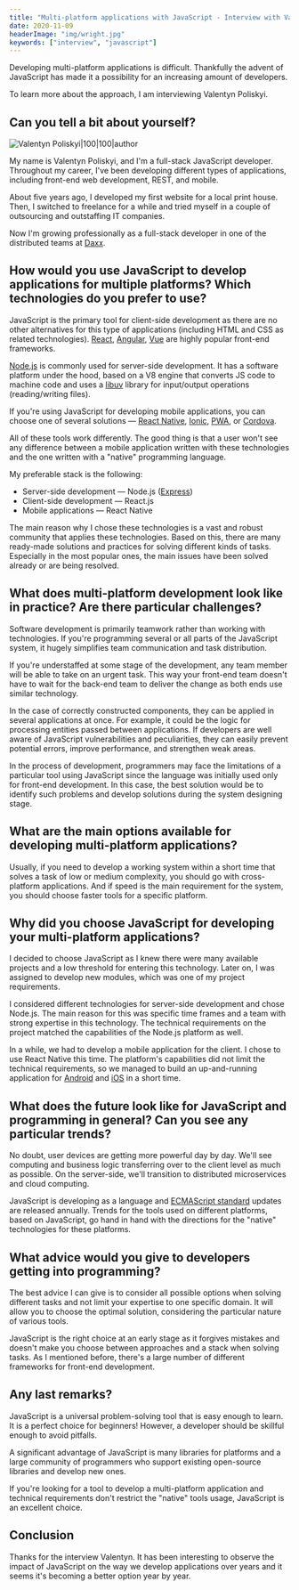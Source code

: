 ```yaml
---
title: "Multi-platform applications with JavaScript - Interview with Valentyn Poliskyi"
date: 2020-11-09
headerImage: "img/wright.jpg"
keywords: ["interview", "javascript"]
---
```


Developing multi-platform applications is difficult. Thankfully the advent of JavaScript has made it a possibility for an increasing amount of developers.

To learn more about the approach, I am interviewing Valentyn Poliskyi.

## Can you tell a bit about yourself?

![Valentyn Poliskyi|100|100|author](img/valentyn.jpg)

My name is Valentyn Poliskyi, and I'm a full-stack JavaScript developer. Throughout my career, I've been developing different types of applications, including front-end web development, REST, and mobile.

About five years ago, I developed my first website for a local print house. Then, I switched to freelance for a while and tried myself in a couple of outsourcing and outstaffing IT companies.

Now I'm growing professionally as a full-stack developer in one of the distributed teams at [Daxx](https://www.daxx.com/).

## How would you use JavaScript to develop applications for multiple platforms? Which technologies do you prefer to use?

JavaScript is the primary tool for client-side development as there are no other alternatives for this type of applications (including HTML and CSS as related technologies). [React](https://reactjs.org/), [Angular](https://angular.io/), [Vue](https://vuejs.org/) are highly popular front-end frameworks.

[Node.js](https://nodejs.org/) is commonly used for server-side development. It has a software platform under the hood, based on a V8 engine that converts JS code to machine code and uses a [libuv](https://libuv.org/) library for input/output operations (reading/writing files).

If you're using JavaScript for developing mobile applications, you can choose one of several solutions — [React Native](https://reactnative.dev/), [Ionic](https://ionicframework.com/), [PWA](https://developers.google.com/web/ilt/pwa), or [Cordova](https://cordova.apache.org/).

All of these tools work differently. The good thing is that a user won't see any difference between a mobile application written with these technologies and the one written with a "native" programming language.

My preferable stack is the following:

- Server-side development — Node.js ([Express](https://expressjs.com/))
- Client-side development — React.js
- Mobile applications — React Native

The main reason why I chose these technologies is a vast and robust community that applies these technologies. Based on this, there are many ready-made solutions and practices for solving different kinds of tasks. Especially in the most popular ones, the main issues have been solved already or are being resolved.

## What does multi-platform development look like in practice? Are there particular challenges?

Software development is primarily teamwork rather than working with technologies. If you're programming several or all parts of the JavaScript system, it hugely simplifies team communication and task distribution.

If you're understaffed at some stage of the development, any team member will be able to take on an urgent task. This way your front-end team doesn't have to wait for the back-end team to deliver the change as both ends use similar technology.

In the case of correctly constructed components, they can be applied in several applications at once. For example, it could be the logic for processing entities passed between applications. If developers are well aware of JavaScript vulnerabilities and peculiarities, they can easily prevent potential errors, improve performance, and strengthen weak areas.

In the process of development, programmers may face the limitations of a particular tool using JavaScript since the language was initially used only for front-end development. In this case, the best solution would be to identify such problems and develop solutions during the system designing stage.

## What are the main options available for developing multi-platform applications?

Usually, if you need to develop a working system within a short time that solves a task of low or medium complexity, you should go with cross-platform applications. And if speed is the main requirement for the system, you should choose faster tools for a specific platform.

## Why did you choose JavaScript for developing your multi-platform applications?

I decided to choose JavaScript as I knew there were many available projects and a low threshold for entering this technology. Later on, I was assigned to develop new modules, which was one of my project requirements.

I considered different technologies for server-side development and chose Node.js. The main reason for this was specific time frames and a team with strong expertise in this technology. The technical requirements on the project matched the capabilities of the Node.js platform as well.

In a while, we had to develop a mobile application for the client. I chose to use React Native this time. The platform's capabilities did not limit the technical requirements, so we managed to build an up-and-running application for [Android](https://www.android.com/) and [iOS](https://www.apple.com/ios/) in a short time.

## What does the future look like for JavaScript and programming in general? Can you see any particular trends?

No doubt, user devices are getting more powerful day by day. We'll see computing and business logic transferring over to the client level as much as possible. On the server-side, we'll transition to distributed microservices and cloud computing.

JavaScript is developing as a language and [ECMAScript standard](https://www.ecma-international.org/publications/standards/Ecma-262.htm) updates are released annually. Trends for the tools used on different platforms, based on JavaScript, go hand in hand with the directions for the "native" technologies for these platforms.

## What advice would you give to developers getting into programming?

The best advice I can give is to consider all possible options when solving different tasks and not limit your expertise to one specific domain. It will allow you to choose the optimal solution, considering the particular nature of various tools.

JavaScript is the right choice at an early stage as it forgives mistakes and doesn't make you choose between approaches and a stack when solving tasks. As I mentioned before, there's a large number of different frameworks for front-end development.

## Any last remarks?

JavaScript is a universal problem-solving tool that is easy enough to learn. It is a perfect choice for beginners! However, a developer should be skillful enough to avoid pitfalls.

A significant advantage of JavaScript is many libraries for platforms and a large community of programmers who support existing open-source libraries and develop new ones.

If you're looking for a tool to develop a multi-platform application and technical requirements don't restrict the "native" tools usage, JavaScript is an excellent choice.

## Conclusion

Thanks for the interview Valentyn. It has been interesting to observe the impact of JavaScript on the way we develop applications over years and it seems it's becoming a better option year by year.
